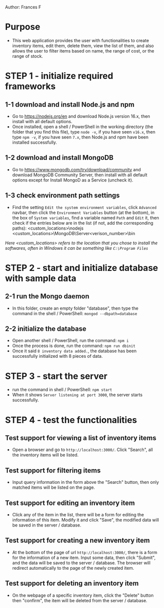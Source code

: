 Author: Frances F

# Purpose
 - This web application provides the user with functionalities to create inventory items, edit them, delete them, view the list of them, and also allows the user to filter items based on name, the range of cost, or the range of stock.


# STEP 1 - initialize required frameworks

## 1-1 download and install Node.js and npm
 - Go to https://nodejs.org/en and download Node.js version 16.x, then install with all default options.
 - Once installed, open a shell / PowerShell in the working directory (the folder that you find this file), type `node -v`, if you have seen `v16.x`, then type `npm -v`, if you have seen `7.x`, then Node.js and npm have been installed successfully.

## 1-2 download and install MongoDB
 - Go to https://www.mongodb.com/try/download/community and download MongoDB Community Server, then install with all default options except for Install MongoD as a Service (uncheck it).

## 1-3 check environment path settings
 - Find the setting `Edit the system environment variables`, click `Advanced` navbar, then click the `Environment Variables` button (at the bottom), in the box of `System variables`, find a variable named `Path` and `Edit` it, then check if the entries below are in the list (if not, add the corresponding paths):
 <custom_locations>\nodejs\
 <custom_locations>\MongoDB\Server\<verison_number>\bin
 
*Here <custom_locations> refers to the location that you chose to install the softwares, often in Windows it can be something like `C:\Program Files`*


# STEP 2 - start and initialize database with sample data

## 2-1 run the Mongo daemon
 - In this folder, create an empty folder "database", then type the command in the shell / PowerShell: `mongod --dbpath=database`

## 2-2 initialize the database
 - Open another shell / PowerShell, run the command: `npm i`
 - Once the process is done, run the command: `npm run dbinit`
 - Once it said `8 inventory data added.`, the database has been successfully initialized with 8 pieces of data.


# STEP 3 - start the server
 - run the command in shell / PowerShell: `npm start`
 - When it shows `Server listening at port 3000`, the server starts successfully.


# STEP 4 - test the functionalities

 ## Test support for viewing a list of inventory items
 - Open a browser and go to `http://localhost:3000/`. Click "Search", all the inventory items will be listed.

 ## Test support for filtering items
 - Input query information in the form above the "Search" button, then only matched items will be listed on the page.

 ## Test support for editing an inventory item
 - Click any of the item in the list, there will be a form for editing the information of this item. Modify it and click "Save", the modified data will be saved in the server / database.

 ## Test support for creating a new inventory item
 - At the bottom of the page of url `http://localhost:3000/`, there is a form for the information of a new item. Input some data, then click "Submit", and the data will be saved to the server / database. The browser will redirect automatically to the page of the newly created item.

 ## Test support for deleting an inventory item
 - On the webpage of a specific inventory item, click the "Delete" button then "confirm", the item will be deleted from the server / database.
